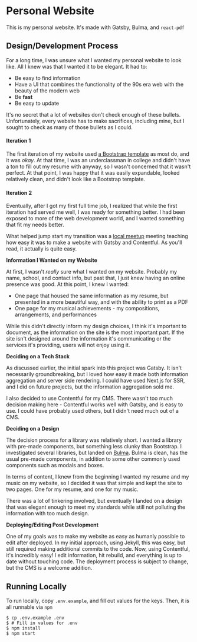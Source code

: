 # Personal Website

This is my personal website. It's made with Gatsby, Bulma, and `react-pdf`

## Design/Development Process

For a long time, I was unsure what I wanted my personal website to look like.
All I knew was that I wanted it to be elegant. It had to:

- Be easy to find information
- Have a UI that combines the functionality of the 90s era web with the beauty 
  of the modern web
- Be **fast**
- Be easy to update
  
It's no secret that a lot of websites don't check enough of these bullets.
Unfortunately, every website has to make sacrifices, including mine, but I sought
to check as many of those bullets as I could.

#### Iteration 1

The first iteration of my website used [a Bootstrap template](https://github.com/StartBootstrap/startbootstrap-resume)
as most do, and it was _okay_. At that time, I was an underclassman in college and
didn't have a ton to fill out my resume with anyway, so I wasn't concerned that it
wasn't perfect. At that point, I was happy that it was easily expandable, looked relatively
clean, and didn't look like a Bootstrap template.

#### Iteration 2

Eventually, after I got my first full time job, I realized that while the first iteration 
had served me well, I was ready for something better. I had been exposed to more of
the web development world, and I wanted something that fit my needs better.

What helped jump start my transition was a [local meetup](https://clereact.dev/) meeting
teaching how easy it was to make a website with Gatsby and Contentful. As you'll read, it
actually is quite easy.

**Information I Wanted on my Website**

At first, I wasn't _really_ sure what I wanted on my website. Probably my name,
school, and contact info, but past that, I just knew having an online presence was good.
At this point, I knew I wanted:

- One page that housed the same information as my resume, but presented in a more beautiful
  way, and with the ability to print as a PDF
- One page for my musical achievements - my compositions, arrangements, and performances

While this didn't directly inform my design choices, I think it's important to document, as
the information on the site is the most important part. If the site isn't designed around the
information it's communicating or the services it's providing, users will not enjoy using it.

**Deciding on a Tech Stack**

As discussed earlier, the initial spark into this project was Gatsby. It isn't necessarily groundbreaking,
but I loved how easy it made both information aggregation and server side rendering. I could have used
Next.js for SSR, and I did on future projects, but the information aggregation sold me.

I also decided to use Contentful for my CMS. There wasn't too much decision making here - 
Contentful works well with Gatsby, and is easy to use. I could have probably used others, but
I didn't need much out of a CMS.

**Deciding on a Design**

The decision process for a library was relatively short. I wanted a library with pre-made components,
but something less clunky than Bootstrap. I investigated several libraries, but landed on [Bulma](https://bulma.io/).
Bulma is clean, has the usual pre-made components, in addition to some other commonly used 
components such as modals and boxes.

In terms of content, I knew from the beginning I wanted my resume and my music on my website, so I 
decided it was that simple and kept the site to two pages. One for my resume, and one for my music.

There was a lot of tinkering involved, but eventually I landed on a design that was elegant enough to
meet my standards while still not polluting the information with too much design.

**Deploying/Editing Post Development**

One of my goals was to make my website as easy as humanly possible to edit after deployed.
In my initial approach, using Jekyll, this was easy, but still required making additional commits
to the code. Now, using Contentful, it's incredibly easy! I edit information, hit rebuild, and
everything is up to date without touching code. The deployment process is subject to change,
but the CMS is a welcome addition.

## Running Locally

To run locally, copy `.env.example`, and fill out values for the keys. Then,
it is all runnable via `npm`

    $ cp .env.example .env
    $ # Fill in values for .env
    $ npm install
    $ npm start
